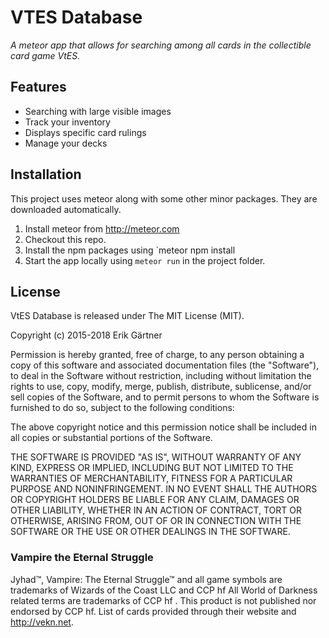 VTES Database
=========
*A meteor app that allows for searching among all cards in the collectible card game VtES.*

## Features

- Searching with large visible images
- Track your inventory
- Displays specific card rulings
- Manage your decks

## Installation
This project uses meteor along with some other minor packages. They are downloaded automatically.

1. Install meteor from http://meteor.com
2. Checkout this repo.
3. Install the npm packages using `meteor npm install
4. Start the app locally using `meteor run` in the project folder.

## License
VtES Database is released under The MIT License (MIT).

Copyright (c) 2015-2018 Erik Gärtner

Permission is hereby granted, free of charge, to any person obtaining a copy
of this software and associated documentation files (the "Software"), to deal
in the Software without restriction, including without limitation the rights
to use, copy, modify, merge, publish, distribute, sublicense, and/or sell
copies of the Software, and to permit persons to whom the Software is
furnished to do so, subject to the following conditions:

The above copyright notice and this permission notice shall be included in all
copies or substantial portions of the Software.

THE SOFTWARE IS PROVIDED "AS IS", WITHOUT WARRANTY OF ANY KIND, EXPRESS OR
IMPLIED, INCLUDING BUT NOT LIMITED TO THE WARRANTIES OF MERCHANTABILITY,
FITNESS FOR A PARTICULAR PURPOSE AND NONINFRINGEMENT. IN NO EVENT SHALL THE
AUTHORS OR COPYRIGHT HOLDERS BE LIABLE FOR ANY CLAIM, DAMAGES OR OTHER
LIABILITY, WHETHER IN AN ACTION OF CONTRACT, TORT OR OTHERWISE, ARISING FROM,
OUT OF OR IN CONNECTION WITH THE SOFTWARE OR THE USE OR OTHER DEALINGS IN THE
SOFTWARE.

### Vampire the Eternal Struggle
Jyhad™, Vampire: The Eternal Struggle™ and all game symbols are trademarks of Wizards of the Coast LLC and CCP hf All World of Darkness related terms are trademarks of CCP hf .
This product is not published nor endorsed by CCP hf.
List of cards provided through their website and http://vekn.net.
